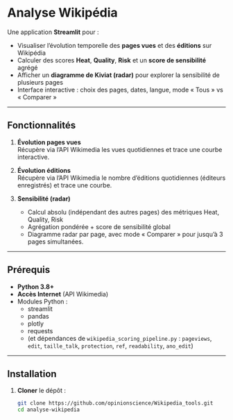 # Analyse Wikipédia

Une application **Streamlit** pour :

- Visualiser l’évolution temporelle des **pages vues** et des **éditions** sur Wikipédia  
- Calculer des scores **Heat**, **Quality**, **Risk** et un **score de sensibilité** agrégé  
- Afficher un **diagramme de Kiviat (radar)** pour explorer la sensibilité de plusieurs pages  
- Interface interactive : choix des pages, dates, langue, mode « Tous » vs « Comparer »  


---

## Fonctionnalités

1. **Évolution pages vues**  
   Récupère via l’API Wikimedia les vues quotidiennes et trace une courbe interactive.

2. **Évolution éditions**  
   Récupère via l’API Wikimedia le nombre d’éditions quotidiennes (éditeurs enregistrés) et trace une courbe.

3. **Sensibilité (radar)**  
   - Calcul absolu (indépendant des autres pages) des métriques Heat, Quality, Risk  
   - Agrégation pondérée + score de sensibilité global  
   - Diagramme radar par page, avec mode « Comparer » pour jusqu’à 3 pages simultanées.

---

## Prérequis

- **Python 3.8+**  
- **Accès Internet** (API Wikimedia)  
- Modules Python :
  - streamlit  
  - pandas  
  - plotly  
  - requests  
  - (et dépendances de `wikipedia_scoring_pipeline.py` : `pageviews`, `edit`, `taille_talk`, `protection`, `ref`, `readability`, `ano_edit`)

---

## Installation

1. **Cloner** le dépôt :
   ```bash
   git clone https://github.com/opinionscience/Wikipedia_tools.git
   cd analyse-wikipedia
